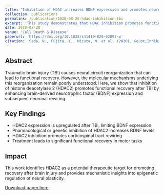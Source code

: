```yaml
---
title: "Inhibition of HDAC increases BDNF expression and promotes neuronal rewiring and functional recovery after brain injury"
collection: publications
permalink: /publication/2020-08-20-hdac-inhibition-tbi
excerpt: 'This study demonstrates that HDAC inhibition promotes functional recovery after traumatic brain injury through BDNF-mediated neuronal rewiring.'
date: 2020-08-20
venue: 'Cell Death & Disease'
paperurl: 'https://doi.org/10.1038/s41419-020-02897-w'
citation: 'Sada, N., Fujita, Y., Mizuta, N. et al. (2020). &quot;Inhibition of HDAC increases BDNF expression and promotes neuronal rewiring and functional recovery after brain injury.&quot; <i>Cell Death & Disease</i>. 11, 655.'
---
```


## Abstract

Traumatic brain injury (TBI) causes neural circuit reorganization that can lead to functional recovery. However, the molecular mechanisms underlying this reorganization remain poorly understood. Here, we show that inhibition of histone deacetylase 2 (HDAC2) promotes functional recovery after TBI by enhancing brain-derived neurotrophic factor (BDNF) expression and subsequent neuronal rewiring.

## Key Findings

- HDAC2 expression is upregulated after TBI, limiting BDNF expression
- Pharmacological or genetic inhibition of HDAC2 increases BDNF levels
- HDAC2 inhibition promotes corticospinal tract rewiring
- Treatment leads to significant functional recovery in motor tasks

## Impact

This work identifies HDAC2 as a potential therapeutic target for promoting recovery after brain injury and provides mechanistic insights into epigenetic regulation of neural plasticity.

[Download paper here](https://doi.org/10.1038/s41419-020-02897-w)